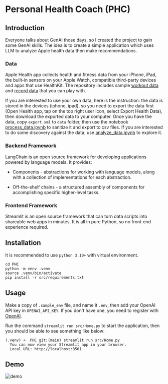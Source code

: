 # Personal Health Coach (PHC)

## Introduction

Everyone talks about GenAI those days, so I created the project to gain some GenAI skills. The idea is to create a simple application which uses LLM to analyze Apple health data then make recommendations.

### Data

Apple Health app collects health and fitness data from your iPhone, iPad, the built-in sensors on your Apple Watch, compatible third-party devices and apps that use HealthKit. The repository includes sample [workout data](./data/workouts_data.csv) and [record data](./data/records_data.csv) that you can play with.

If you are interested to use your own data, here is the instruction: the data is stored in the devices (iphone, ipad), so you need to export the data first (Open Health app, tap on the top right user icon, select Export Health Data), then download the exported data to your computer. Once you have the data, copy `export.xml` to `data` folder, then use the notebook [process_data.ipynb](./data/process_data.ipynb) to sanitize it and export to csv files. If you are interested to do some discovery against the data, use [analyze_data.ipynb](./data/analyze_data.ipynb) to explore it.

### Backend Framework

LangChain is an open source framework for developing applications powered by language models. It provides:

- Components - abstractions for working with language models, along with a collection of implementations for each abstraction.

- Off-the-shelf chains - a structured assembly of components for accomplishing specific higher-level tasks.

### Frontend Framework

Streamlit is an open source framework that can turn data scripts into shareable web apps in minutes. It is all in pure Python, so no front‑end experience required.

## Installation

It is recommended to use `python 3.10+` with virtual environment.

```
cd PHC
python -m venv .venv
source .venv/bin/activate
pip install -r src/requirements.txt
```

## Usage

Make a copy of `.sample_env` file, and name it `.env`, then add your OpenAI API key in `OPENAI_API_KEY`. If you don't have one, you need to register with [OpenAI](https://platform.openai.com/).

Run the command `streamlit run src/Home.py` to start the application, then you should be able to see something like below:

```
(.venv) ➜  PHC git:(main) streamlit run src/Home.py
  You can now view your Streamlit app in your browser.
  Local URL: http://localhost:8501
```

## Demo

![demo](./data/demo.gif)
